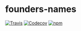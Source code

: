 # founders-names

[![Travis](https://img.shields.io/travis/cameronjroe/founders-names.svg?style=flat-square)](https://travis-ci.org/cameronjroe/founders-names)
[![Codecov](https://img.shields.io/codecov/c/github/cameronjroe/founders-names.svg?style=flat-square)](https://codecov.io/github/cameronjroe/founders-names)
[![npm](https://img.shields.io/npm/v/founders-names.svg?style=flat-square)](https://www.npmjs.com/package/founders-names)